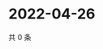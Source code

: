 # 2022-04-26

共 0 条

<!-- BEGIN WEIBO -->
<!-- 最后更新时间 Tue Apr 26 2022 16:16:26 GMT+0800 (China Standard Time) -->

<!-- END WEIBO -->
